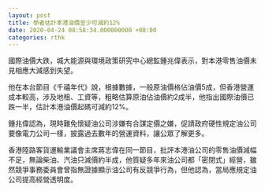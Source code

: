 ```yaml
---
layout: post
title: 學者估計本港油價至少可減約12%
date: 2020-04-24 08:58:34.000000000 +08:00
categories: rthk
---
```


國際油價大跌，城大能源與環境政策研究中心總監鍾兆偉表示，對本港零售油價未見相應大減感到失望。

他在本台節目《千禧年代》說，根據數據，一般原油價格佔油價5成，但香港營運成本較高，涉及地租、工資等，粗略估算原油佔油價約2成半，他指出國際油價已跌一半，估計本港油價起碼可減約12%。

鍾兆偉認為，現時難免懷疑油公司涉嫌有合謀定價之嫌，促請政府硬性規定油公司要像電力公司一樣，披露過去數年的營運資料，讓公眾了解更多。

香港陸路客貨運輸業議會主席蔣志偉在同一節目，批評本港油公司的零售油價減幅不足，無論柴油、汽油只減價約半成，他質疑多年來油公司都「密閉式」經營，雖然競爭事務委員會曾指無證據顯示油公司有反競爭行為，但他認為，當局應規定油公司提高經營透明度。
